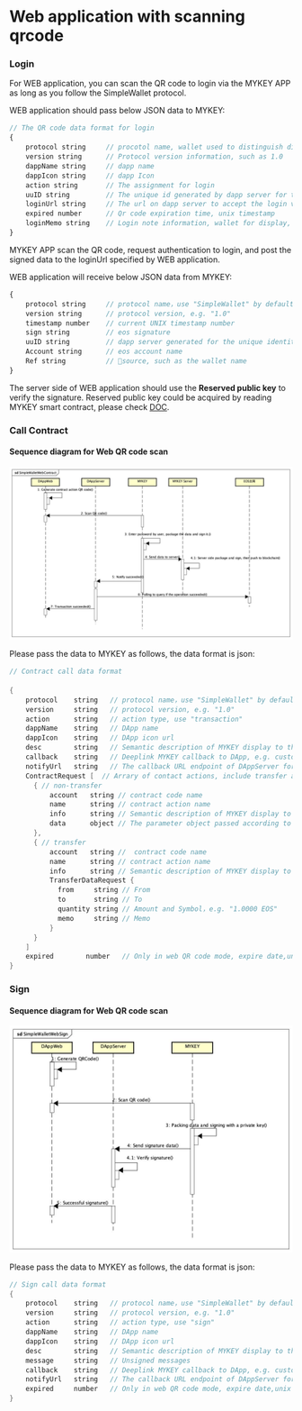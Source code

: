 # Web application with scanning qrcode

### Login

For WEB application, you can scan the QR code to login via the MYKEY APP as long as you follow the SimpleWallet protocol.

WEB application should pass below JSON data to MYKEY:

```javascript
// The QR code data format for login
{
    protocol string     // procotol name, wallet used to distinguish different protocols, this protocol is SimpleWallet
    version string      // Protocol version information, such as 1.0
    dappName string     // dapp name
    dappIcon string     // dapp Icon
    action string       // The assignment for login
    uuID string         // The unique id generated by dapp server for this login verification
    loginUrl string     // The url on dapp server to accept the login validation information
    expired number      // Qr code expiration time, unix timestamp
    loginMemo string    // Login note information, wallet for display, optional
}
```

MYKEY APP scan the QR code, request authentication to login, and post the signed data to the loginUrl specified by WEB application.

WEB application will receive below JSON data from MYKEY:

```javascript
{
    protocol string     // protocol name，use "SimpleWallet" by default
    version string      // protocol version, e.g. "1.0"
    timestamp number    // current UNIX timestamp number
    sign string         // eos signature
    uuID string         // dapp server generated for the unique identity in this login verification
    Account string      // eos account name
    Ref string          // source, such as the wallet name
}
```

The server side of WEB application should use the **Reserved public key** to verify the signature. Reserved public key could be acquired by reading MYKEY smart contract, please check [DOC](../dive-into-mykey/mykey-on-eos.md#keys-in-table-keydata).

### Call Contract

#### Sequence diagram for Web QR code scan

![](../.gitbook/assets/image.png)

Please pass the data to MYKEY as follows, the data format is json:

```java
// Contract call data format

{
    protocol    string   // protocol name，use "SimpleWallet" by default
    version     string   // protocol version, e.g. "1.0"
    action      string   // action type, use "transaction"
    dappName    string   // DApp name
    dappIcon    string   // DApp icon url
    desc        string   // Semantic description of MYKEY display to the user contract call
    callback    string   // Deeplink MYKEY callback to DApp, e.g. custom://custom.com/contract
    notifyUrl   string   // The callback URL endpoint of DAppServer for receive success notification from MYKEY
    ContractRequest [  // Arrary of contact actions, include transfer and non-transfer actions
      { // non-transfer
          account   string // contract code name
          name      string // contract action name
          info      string // Semantic description of MYKEY display to the user about this action
          data      object // The parameter object passed according to the contract abi definition e.g. {key1: value1, key2: value2 }
      },
      { // transfer
          account   string //  contract code name
          name      string // contract action name
          info      string // Semantic description of MYKEY display to the user about this action
          TransferDataRequest {
            from     string // From
            to       string // To
            quantity string // Amount and Symbol，e.g. "1.0000 EOS"
            memo     string // Memo
          }
      }
    ]
    expired        number   // Only in web QR code mode, expire date,unix timestamp
}
```

### Sign

#### Sequence diagram for Web QR code scan

![](../.gitbook/assets/image%20%2814%29.png)

Please pass the data to MYKEY as follows, the data format is json:

```java
// Sign call data format
{
    protocol    string   // protocol name，use "SimpleWallet" by default
    version     string   // protocol version, e.g. "1.0"
    action      string   // action type, use "sign"
    dappName    string   // DApp name
    dappIcon    string   // DApp icon url
    desc        string   // Semantic description of MYKEY display to the user contract call
    message     string   // Unsigned messages
    callback    string   // Deeplink MYKEY callback to DApp, e.g. custom://custom.com/contract
    notifyUrl   string   // The callback URL endpoint of DAppServer for receive success notification from MYKEY
    expired     number   // Only in web QR code mode, expire date,unix timestamp
}
```

